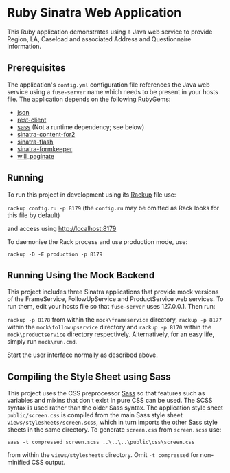 Ruby Sinatra Web Application
============================

This Ruby application demonstrates using a Java web service to provide Region, LA, Caseload and associated Address and Questionnaire information.

Prerequisites
-------------

The application's `config.yml` configuration file references the Java web service using a `fuse-server` name which needs to be present in your hosts file. The application depends on the following RubyGems:

* [json](http://flori.github.io/json/)
* [rest-client](https://github.com/rest-client/rest-client)
* [sass](https://github.com/sass/sass) (Not a runtime dependency; see below)
* [sinatra-content-for2](https://github.com/Undev/sinatra-content-for2)
* [sinatra-flash](https://github.com/SFEley/sinatra-flash)
* [sinatra-formkeeper](https://github.com/lyokato/sinatra-formkeeper)
* [will_paginate](https://github.com/mislav/will_paginate)

Running
-------

To run this project in development using its [Rackup](http://rack.github.io/) file use:

  `rackup config.ru -p 8179` (the `config.ru` may be omitted as Rack looks for this file by default)

and access using [http://localhost:8179](http://localhost:8179)

To daemonise the Rack process and use production mode, use:

  `rackup -D -E production -p 8179`

Running Using the Mock Backend
------------------------------

This project includes three Sinatra applications that provide mock versions of the FrameService, FollowUpService and ProductService web services. To run them, edit your hosts file so that `fuse-server` uses 127.0.0.1. Then run:

  `rackup -p 8178` from within the `mock\frameservice` directory, `rackup -p 8177` within the `mock\followupservice` directory and `rackup -p 8170` within the `mock\productservice` directory respectively. Alternatively, for an easy life, simply run `mock\run.cmd`.

Start the user interface normally as described above.

Compiling the Style Sheet using Sass
------------------------------------

This project uses the CSS preprocessor [Sass](http://sass-lang.com/) so that features such as variables and mixins that don't exist in pure CSS can be used. The SCSS syntax is used rather than the older Sass syntax. The application style sheet `public/screen.css` is compiled from the main Sass style sheet `views/stylesheets/screen.scss`, which in turn imports the other Sass style sheets in the same directory. To generate `screen.css` from `screen.scss` use:

 `sass -t compressed screen.scss ..\..\..\public\css\screen.css`

 from within the `views/stylesheets` directory. Omit `-t compressed` for non-minified CSS output.
